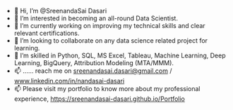 - 👋 Hi, I’m @SreenandaSai Dasari                 
- 👀 I’m interested in becoming an all-round Data Scientist.                             
- 🌱 I’m currently working on improving my technical skills and clear relevant certifications.                                   
- 💞️ I’m looking to collaborate on any data science related project for learning.                                
- 💞️ I’m skilled in Python, SQL, MS Excel, Tableau, Machine Learning, Deep Learning, BigQuery, Attribution Modeling (MTA/MMM).                  
- 📫 ...... reach me on sreenandasai.dasari@gmail.com / www.linkedin.com/in/nandasai-dasari        
- 📫 Please visit my portfolio to know more about my professional experience, https://sreenandasai-dasari.github.io/Portfolio      
      
  
  
<!---   
SreenandaSai-Dasari/SreenandaSai-Dasari is a ✨ special ✨ repository because its `README.md` (this file) appears on your GitHub profile.
You can click the Preview link to take a look at your changes.
--->
